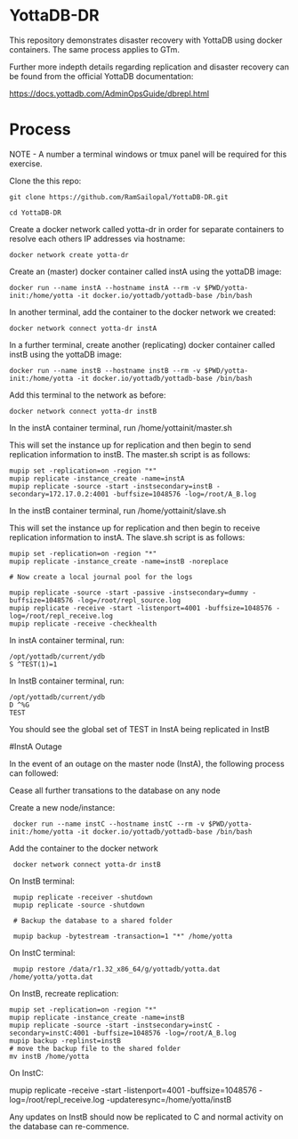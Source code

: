 # YottaDB-DR

This repository demonstrates disaster recovery with YottaDB using docker containers. The same process applies to GTm.

Further more indepth details regarding replication and disaster recovery can be found from the official YottaDB documentation:

https://docs.yottadb.com/AdminOpsGuide/dbrepl.html

# Process

NOTE - A number a terminal windows or tmux panel will be required for this exercise.

Clone the this repo:

    git clone https://github.com/RamSailopal/YottaDB-DR.git
    
    cd YottaDB-DR
    
Create a docker network called yotta-dr in order for separate containers to resolve each others IP addresses via hostname:    

    docker network create yotta-dr
    
Create an (master) docker container called instA using the yottaDB image:
    
    docker run --name instA --hostname instA --rm -v $PWD/yotta-init:/home/yotta -it docker.io/yottadb/yottadb-base /bin/bash
    
In another terminal, add the container to the docker network we created:    
    
    docker network connect yotta-dr instA
    
In a further terminal, create another (replicating) docker container called instB using the yottaDB image:

    docker run --name instB --hostname instB --rm -v $PWD/yotta-init:/home/yotta -it docker.io/yottadb/yottadb-base /bin/bash
    
Add this terminal to the network as before:

    docker network connect yotta-dr instB
    
In the instA container terminal, run /home/yottainit/master.sh

This will set the instance up for replication and then begin to send replication information to instB. The master.sh script is as follows:

    mupip set -replication=on -region "*"
    mupip replicate -instance_create -name=instA
    mupip replicate -source -start -instsecondary=instB -secondary=172.17.0.2:4001 -buffsize=1048576 -log=/root/A_B.log
    
In the instB container terminal, run /home/yottainit/slave.sh

This will set the instance up for replication and then begin to receive replication information to instA. The slave.sh script is as follows:
    
    mupip set -replication=on -region "*"
    mupip replicate -instance_create -name=instB -noreplace
    
    # Now create a local journal pool for the logs
    
    mupip replicate -source -start -passive -instsecondary=dummy -buffsize=1048576 -log=/root/repl_source.log
    mupip replicate -receive -start -listenport=4001 -buffsize=1048576 -log=/root/repl_receive.log 
    mupip replicate -receive -checkhealth
    
In instA container terminal, run:

    /opt/yottadb/current/ydb
    S ^TEST(1)=1
    
In InstB container terminal, run:
    
    /opt/yottadb/current/ydb
    D ^%G
    TEST
    
 You should see the global set of TEST in InstA being replicated in InstB
 
#InstA Outage

In the event of an outage on the master node (InstA), the following process can followed:

Cease all further transations to the database on any node

Create a new node/instance:

     docker run --name instC --hostname instC --rm -v $PWD/yotta-init:/home/yotta -it docker.io/yottadb/yottadb-base /bin/bash
    
Add the container to the docker network

     docker network connect yotta-dr instB
     
On InstB terminal:

     mupip replicate -receiver -shutdown
     mupip replicate -source -shutdown
     
     # Backup the database to a shared folder
     
     mupip backup -bytestream -transaction=1 "*" /home/yotta
     
On InstC terminal:

     mupip restore /data/r1.32_x86_64/g/yottadb/yotta.dat /home/yotta/yotta.dat

On InstB, recreate replication:

    mupip set -replication=on -region "*"
    mupip replicate -instance_create -name=instB
    mupip replicate -source -start -instsecondary=instC -secondary=instC:4001 -buffsize=1048576 -log=/root/A_B.log
    mupip backup -replinst=instB
    # move the backup file to the shared folder
    mv instB /home/yotta

On InstC:

   mupip replicate -receive -start -listenport=4001 -buffsize=1048576 -log=/root/repl_receive.log -updateresync=/home/yotta/instB
   
   
Any updates on InstB should now be replicated to C and normal activity on the database can re-commence.

